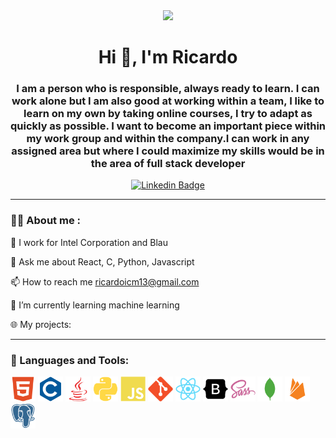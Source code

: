 <div id="header" align="center">
  <img src="https://media.giphy.com/media/HscDLzkO8EOTmgkhQP/giphy.gif" width="200"/>
  <h1 align="center">Hi 👋, I'm Ricardo</h1>
  <h3 align="center">I am a person who is
responsible, always ready to
learn. I can work alone but I am
also good at working within a
team, I like to learn on my own
by taking online courses, I try to
adapt as quickly as possible.
I want to become an important
piece within my work group and
within the company.I can work
in any assigned area but where I
could maximize my skills would
be in the area of full stack developer
</h3>
  
</div>

<div id="badges" align="center">
  <a href="https://www.linkedin.com/in/ricardo-isaac-caldera-martinez-54bb68241/" target="_blank">
    <img src="https://img.shields.io/badge/LinkedIn-0077B5?style=for-the-badge&logo=linkedin&logoColor=white" alt="Linkedin Badge"/>
  </a>
</div>

---

### 👨‍💻 About me :
📝 I work for Intel Corporation and Blau

💬 Ask me about React, C, Python, Javascript

📫 How to reach me ricardoicm13@gmail.com

🌱 I’m currently learning machine learning 

🌐 My projects:
 
---
<div align="left">
  <h3>🔨 Languages and Tools:</h3>
  <div>
    <img src="https://github.com/devicons/devicon/blob/master/icons/html5/html5-plain.svg" title="HTML5" alt="HTML" width="40"/>
    <img src="https://github.com/devicons/devicon/blob/master/icons/c/c-plain.svg" title="C Language" alt="C" width="40"/>
    <img src="https://github.com/devicons/devicon/blob/master/icons/java/java-plain.svg" title="Java" alt="Java" width="40"/>
    <img src="https://github.com/devicons/devicon/blob/master/icons/python/python-plain.svg" title="Python" alt="Python" width="40"/>
    <img src="https://github.com/devicons/devicon/blob/master/icons/javascript/javascript-plain.svg" title="Javascript" alt="Javascript" width="40"/>
    <img src="https://github.com/devicons/devicon/blob/master/icons/git/git-plain.svg" title="Git" alt="Git" width="40"/>
    <img src="https://github.com/devicons/devicon/blob/master/icons/react/react-original.svg" title="ReactJs" alt="ReactJs" width="40"/>
    <img src="https://github.com/devicons/devicon/blob/master/icons/bootstrap/bootstrap-plain.svg" title="Bootstrap" alt="Bootstrap" width="40"/>
    <img src="https://github.com/devicons/devicon/blob/master/icons/sass/sass-original.svg" title="Sass" alt="Sass" width="40"/>
    <img src="https://github.com/devicons/devicon/blob/master/icons/mongodb/mongodb-plain.svg" title="MongoDB" alt="MongoDB" width="40"/>
    <img src="https://github.com/devicons/devicon/blob/master/icons/firebase/firebase-plain.svg" title="Firebase" alt="Firebase" width="40"/>
    <img src="https://github.com/devicons/devicon/blob/master/icons/postgresql/postgresql-plain.svg" title="PostgreSQL" alt="PostgreSQL" width="40"/>
    <img src="" title="" alt="" width="40"/>
    
    
  </div>
</div>


